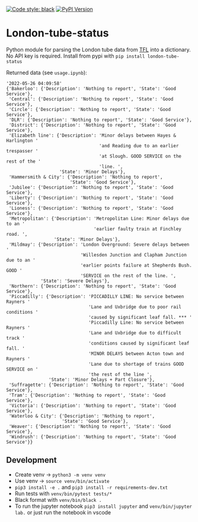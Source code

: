 [![Code style: black](https://img.shields.io/badge/code%20style-black-000000.svg)](https://github.com/ambv/black)
[![PyPI Version](https://img.shields.io/pypi/v/London-tube-status.svg)](https://pypi.org/project/London-tube-status/)

# London-tube-status
Python module for parsing the London tube data from [TFL](https://api.tfl.gov.uk/line/mode/tube,overground,dlr,elizabeth-line,tram/status) into a dictionary. No API key is required. Install from pypi with `pip install london-tube-status`

Returned data (see `usage.ipynb`): 
```
'2022-05-26 04:09:58'
{'Bakerloo': {'Description': 'Nothing to report', 'State': 'Good Service'},
 'Central': {'Description': 'Nothing to report', 'State': 'Good Service'},
 'Circle': {'Description': 'Nothing to report', 'State': 'Good Service'},
 'DLR': {'Description': 'Nothing to report', 'State': 'Good Service'},
 'District': {'Description': 'Nothing to report', 'State': 'Good Service'},
 'Elizabeth line': {'Description': 'Minor delays between Hayes & Harlington '
                                   'and Reading due to an earlier trespasser '
                                   'at Slough. GOOD SERVICE on the rest of the '
                                   'line. ',
                    'State': 'Minor Delays'},
 'Hammersmith & City': {'Description': 'Nothing to report',
                        'State': 'Good Service'},
 'Jubilee': {'Description': 'Nothing to report', 'State': 'Good Service'},
 'Liberty': {'Description': 'Nothing to report', 'State': 'Good Service'},
 'Lioness': {'Description': 'Nothing to report', 'State': 'Good Service'},
 'Metropolitan': {'Description': 'Metropolitan Line: Minor delays due to an '
                                 'earlier faulty train at Finchley road. ',
                  'State': 'Minor Delays'},
 'Mildmay': {'Description': 'London Overground: Severe delays between '
                            'Willesden Junction and Clapham Junction due to an '
                            'earlier points failure at Shepherds Bush. GOOD '
                            'SERVICE on the rest of the line. ',
             'State': 'Severe Delays'},
 'Northern': {'Description': 'Nothing to report', 'State': 'Good Service'},
 'Piccadilly': {'Description': 'PICCADILLY LINE: No service between Rayners '
                               'Lane and Uxbridge due to poor rail conditions '
                               'caused by significant leaf fall. *** '
                               'Piccadilly Line: No service between Rayners '
                               'Lane and Uxbridge due to difficult track '
                               'conditions caused by significant leaf fall. '
                               'MINOR DELAYS between Acton town and Rayners '
                               'Lane due to shortage of trains GOOD SERVICE on '
                               'the rest of the line ',
                'State': 'Minor Delays + Part Closure'},
 'Suffragette': {'Description': 'Nothing to report', 'State': 'Good Service'},
 'Tram': {'Description': 'Nothing to report', 'State': 'Good Service'},
 'Victoria': {'Description': 'Nothing to report', 'State': 'Good Service'},
 'Waterloo & City': {'Description': 'Nothing to report',
                     'State': 'Good Service'},
 'Weaver': {'Description': 'Nothing to report', 'State': 'Good Service'},
 'Windrush': {'Description': 'Nothing to report', 'State': 'Good Service'}}
```

## Development
* Create venv -> `python3 -m venv venv`
* Use venv -> `source venv/bin/activate`
* `pip3 install -e .` and `pip3 install -r requirements-dev.txt`
* Run tests with `venv/bin/pytest tests/*`
* Black format with `venv/bin/black .`
* To run the jupyter notebook `pip3 install jupyter` and `venv/bin/jupyter lab.` or just run the notebook in vscode

